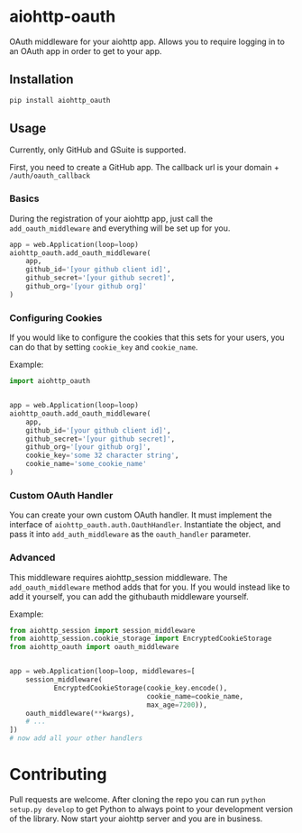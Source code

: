 # aiohttp-oauth

OAuth middleware for your aiohttp app. Allows you to require logging in to
an OAuth app in order to get to your app.


## Installation

```bash
pip install aiohttp_oauth
```

## Usage

Currently, only GitHub and GSuite is supported.

First, you need to create a GitHub app. The callback url is
your domain + `/auth/oauth_callback`


### Basics
During the registration of your aiohttp app, just call the 
`add_oauth_middleware` and everything will be set up for you.
```python
app = web.Application(loop=loop)
aiohttp_oauth.add_oauth_middleware(
    app,
    github_id='[your github client id]',
    github_secret='[your github secret]',
    github_org='[your github org]'
)
```    

### Configuring Cookies

If you would like to configure the cookies that this sets for your users,
you can do that by setting `cookie_key` and `cookie_name`.

Example:
```python
import aiohttp_oauth


app = web.Application(loop=loop)
aiohttp_oauth.add_oauth_middleware(
    app,
    github_id='[your github client id]',
    github_secret='[your github secret]',
    github_org='[your github org]',
    cookie_key='some 32 character string',
    cookie_name='some_cookie_name'
)
```


### Custom OAuth Handler
You can create your own custom OAuth handler. It must implement the interface
of `aiohttp_oauth.auth.OauthHandler`.
Instantiate the object, and pass it into `add_auth_middleware` as the `oauth_handler`
parameter.

### Advanced

This middleware requires aiohttp_session middleware. 
The `add_oauth_middleware` method adds that for you. If you would instead
like to add it yourself, you can add the githubauth middleware yourself.

Example:
```python
from aiohttp_session import session_middleware
from aiohttp_session.cookie_storage import EncryptedCookieStorage
from aiohttp_oauth import oauth_middleware


app = web.Application(loop=loop, middlewares=[
    session_middleware(
           EncryptedCookieStorage(cookie_key.encode(),
                                  cookie_name=cookie_name,
                                  max_age=7200)),
    oauth_middleware(**kwargs),
    # ... 
])
# now add all your other handlers

```


# Contributing

Pull requests are welcome.
After cloning the repo you can run `python setup.py develop` to get
Python to always point to your development version of the library.
Now start your aiohttp server and you are in business.
